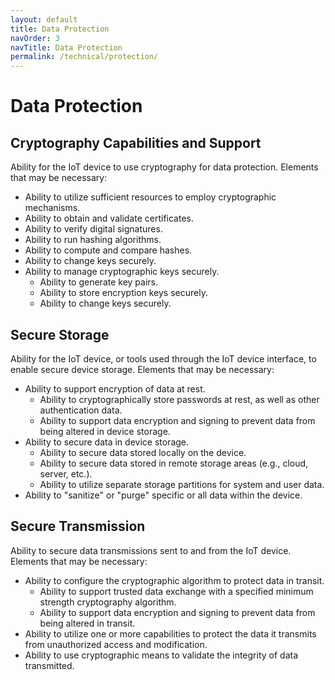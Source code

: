 ```yaml
---
layout: default
title: Data Protection
navOrder: 3
navTitle: Data Protection
permalink: /technical/protection/
---
```


# Data Protection

## Cryptography Capabilities and Support

Ability for the IoT device to use cryptography for data protection. Elements that may be necessary:

- Ability to utilize sufficient resources to employ cryptographic mechanisms.
- Ability to obtain and validate certificates.
- Ability to verify digital signatures.
- Ability to run hashing algorithms.
- Ability to compute and compare hashes.
- Ability to change keys securely.
- Ability to manage cryptographic keys securely.
  - Ability to generate key pairs.
  - Ability to store encryption keys securely.
  - Ability to change keys securely.

## Secure Storage

Ability for the IoT device, or tools used through the IoT device interface, to enable secure device storage. Elements that may be necessary:

- Ability to support encryption of data at rest.
  - Ability to cryptographically store passwords at rest, as well as other authentication data.
  - Ability to support data encryption and signing to prevent data from being altered in device storage.
- Ability to secure data in device storage.
  - Ability to secure data stored locally on the device.
  - Ability to secure data stored in remote storage areas (e.g., cloud, server, etc.).
  - Ability to utilize separate storage partitions for system and user data.
- Ability to "sanitize" or "purge" specific or all data within the device.


## Secure Transmission

Ability to secure data transmissions sent to and from the IoT device. Elements that may be necessary:

- Ability to configure the cryptographic algorithm to protect data in transit.
  - Ability to support trusted data exchange with a specified minimum strength cryptography algorithm.
  - Ability to support data encryption and signing to prevent data from being altered in transit.
- Ability to utilize one or more capabilities to protect the data it transmits from unauthorized access and modification.
- Ability to use cryptographic means to validate the integrity of data transmitted.

